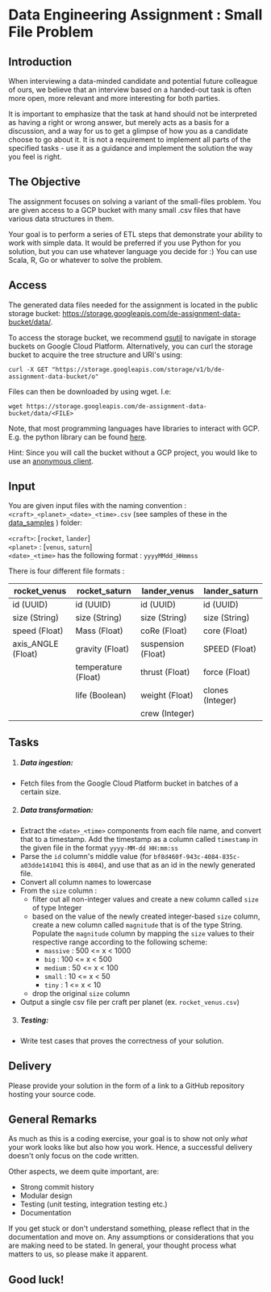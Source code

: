 # Data Engineering Assignment : Small File Problem

## Introduction
When interviewing a data-minded candidate and potential future colleague of ours, we believe that an interview based on a handed-out task is often more open, more relevant and more interesting for both parties.

It is important to emphasize that the task at hand should not be interpreted as having a right or wrong answer, but merely acts as a basis for a discussion, and a way for us to get a glimpse of how you as a candidate choose to go about it. It is not a requirement to implement all parts of the specified tasks - use it as a guidance and implement the solution the way you feel is right.

## The Objective
The assignment focuses on solving a variant of the small-files problem. 
You are given access to a GCP bucket with many small .csv files that have various data structures in them. 

Your goal is to perform a series of ETL steps that demonstrate your ability to work with simple data. It would be preferred if you use Python for you solution, but you can use whatever language you decide for :) You can use Scala, R, Go or whatever to solve the problem.

## Access
The generated data files needed for the assignment is located in the public storage bucket: <https://storage.googleapis.com/de-assignment-data-bucket/data/>.

To access the storage bucket, we recommend [gsutil](https://cloud.google.com/storage/docs/gsutil) to navigate in storage buckets on Google Cloud Platform.
Alternatively, you can curl the storage bucket to acquire the tree structure and URI's using:
```
curl -X GET "https://storage.googleapis.com/storage/v1/b/de-assignment-data-bucket/o"
```
Files can then be downloaded by using wget. I.e:
```
wget https://storage.googleapis.com/de-assignment-data-bucket/data/<FILE>
```

Note, that most programming languages have libraries to interact with GCP. E.g. the python library can be found [here](https://github.com/googleapis/google-cloud-python#google-cloud-python-client).

Hint: Since you will call the bucket without a GCP project, you would like to use an [anonymous client](https://googleapis.dev/python/storage/latest/client.html#google.cloud.storage.client.Client.create_anonymous_client).

## Input
You are given input files with the naming convention :
`<craft>_<planet>_<date>_<time>.csv` (see samples of these in the [data_samples](https://github.com/sampleway/de-assignment/tree/master/data_samples) ) folder:

`<craft>`: [`rocket`, `lander`] <br>
`<planet>` : [`venus`, `saturn`] <br>
`<date>_<time>` has the following format : `yyyyMMdd_HHmmss`

There is four different file formats :

| rocket_venus       | rocket_saturn       | lander_venus       | lander_saturn    | 
| ------------------ | ------------------- | ------------------ | ---------------- |
| id (UUID)          | id (UUID)           | id (UUID)          | id (UUID)        |
| size (String)      | size (String)       | size (String)      | size (String)    |
| speed (Float)      | Mass (Float)        | coRe (Float)       | core (Float)     |
| axis_ANGLE (Float) | gravity (Float)     | suspension (Float) | SPEED (Float)    |
|                    | temperature (Float) | thrust (Float)     | force (Float)    |
|                    | life (Boolean)      | weight (Float)     | clones (Integer) |
|                    |                     | crew (Integer)     |                  |

## Tasks
1. ##### Data ingestion:
 - Fetch files from the Google Cloud Platform bucket in batches of a certain size.
2. ##### Data transformation:
 - Extract the `<date>_<time>` components from each file name, and convert that to a timestamp. Add the timestamp as a column called `timestamp` in the given file in the format `yyyy-MM-dd HH:mm:ss`
 - Parse the `id` column's middle value (for `bf8d460f-943c-4084-835c-a03dde141041` this is `4084`), and use that as an id in the newly generated file.
 - Convert all column names to lowercase
 - From the `size` column :
    - filter out all non-integer values and create a new column called `size` of type Integer
    - based on the value of the newly created integer-based `size` column, create a new column called `magnitude` that is of the type String. Populate the `magnitude` column by mapping the `size` values to their respective range according to the following scheme:
        - `massive` : 500 <= x < 1000
        - `big` : 100 <= x < 500
        - `medium` : 50 <= x < 100
        - `small` : 10 <= x < 50
        - `tiny` : 1 <= x < 10
    - drop the original `size` column
 - Output a single csv file per craft per planet (ex. `rocket_venus.csv`)
3. ##### Testing:
 - Write test cases that proves the correctness of your solution.

## Delivery
Please provide your solution in the form of a link to a GitHub repository hosting your source code.

## General Remarks
As much as this is a coding exercise, your goal is to show not only _what_ your work looks like but also how you work. Hence, a successful delivery doesn't only focus on the code written.

Other aspects, we deem quite important, are:
- Strong commit history
- Modular design
- Testing (unit testing, integration testing etc.)
- Documentation

If you get stuck or don't understand something, please reflect that in the documentation and move on.
Any assumptions or considerations that you are making need to be stated.
In general, your thought process what matters to us, so please make it apparent.

##  Good luck!

